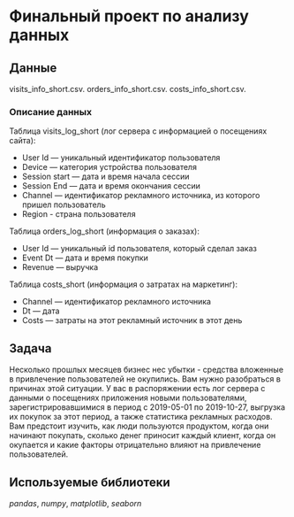 # Финальный проект по анализу данных

## Данные
visits_info_short.csv.
orders_info_short.csv.
costs_info_short.csv.

### Описание данных

Таблица visits_log_short (лог сервера с информацией о посещениях сайта):

* User Id — уникальный идентификатор пользователя
* Device — категория устройства пользователя
* Session start — дата и время начала сессии
* Session End — дата и время окончания сессии
* Channel — идентификатор рекламного источника, из которого пришел пользователь
* Region - страна пользователя


Таблица orders_log_short (информация о заказах):

* User Id — уникальный id пользователя, который сделал заказ
* Event Dt — дата и время покупки
* Revenue — выручка


Таблица costs_short (информация о затратах на маркетинг):

* Channel — идентификатор рекламного источника
* Dt — дата
* Costs — затраты на этот рекламный источник в этот день

## Задача

Несколько прошлых месяцев бизнес нес убытки - средства вложенные в привлечение пользователей не окупились. Вам нужно разобраться в причинах этой ситуации.
У вас в распоряжении есть лог сервера с данными о посещениях приложения новыми пользователями, зарегистрировавшимися в период с 2019-05-01 по 2019-10-27, выгрузка их покупок за этот период, а также статистика рекламных расходов. Вам предстоит изучить, как люди пользуются продуктом, когда они начинают покупать, сколько денег приносит каждый клиент, когда он окупается и какие факторы отрицательно влияют на привлечение пользователей.

## Используемые библиотеки
*pandas*, *numpy*, *matplotlib*, *seaborn*